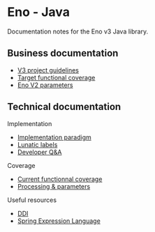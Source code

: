 # Eno - Java

Documentation notes for the Eno v3 Java library.

## Business documentation

- [V3 project guidelines](content/Refonte.md)
- [Target functional coverage](content/Couverture-fonctionnelle.md)
- [Eno V2 parameters](content/Liste-des-parametres.md)

## Technical documentation

Implementation

- [Implementation paradigm](content/Paradigme-d-implementation.md)
- [Lunatic labels](content/Labels-Lunatic.md)
- [Developer Q&A](content/Dev-Q-and-A.md)

Coverage

- [Current functionnal coverage](content/Couverture-fonctionnelle-actuelle.md)
- [Processing & parameters](content/Processing-and-parameters.md)

Useful resources

- [DDI](content/DDI.md)
- [Spring Expression Language](content/SpEL-in-Eno.md)
